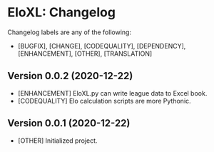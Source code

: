 # EloXL: Changelog

Changelog labels are any of the following:

- [BUGFIX], [CHANGE], [CODEQUALITY], [DEPENDENCY], [ENHANCEMENT], [OTHER], [TRANSLATION]

## Version 0.0.2 (2020-12-22)

- [ENHANCEMENT] EloXL.py can write league data to Excel book.
- [CODEQUALITY] Elo calculation scripts are more Pythonic.

## Version 0.0.1 (2020-12-22)

- [OTHER] Initialized project.
